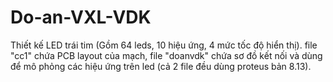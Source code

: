 # Do-an-VXL-VDK
Thiết kế LED trái tim (Gồm 64 leds, 10 hiệu ứng, 4 mức tốc độ hiển thị).
file "cc1" chứa PCB layout của mạch, file "doanvdk" chứa sơ đồ kết nối và dùng để mô phỏng các hiệu ứng trên led (cả 2 file đều dùng proteus bản 8.13).
